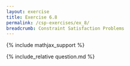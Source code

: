 ```yaml
---
layout: exercise
title: Exercise 6.8
permalink: /csp-exercises/ex_8/
breadcrumb: Constraint Satisfaction Problems
---
```


{% include mathjax_support %}

<div><i class="arrow-up loader" data-chapter="csp-exercises" data-exercise="ex_8" data-rating="0"></i></div>
{% include_relative question.md %}
